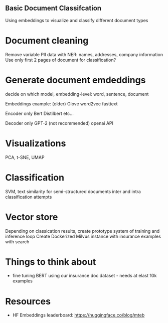 ## Basic Document Classifcation
Using embeddings to visualize and classify different document types 

# Document cleaning

Remove variable PII data with NER: names, addresses, company information 
Use only first 2 pages of document for classification? 

# Generate document emdeddings

decide on which model, embedding-level: word, sentence, document 

Embeddings example:
(older)
Glove
word2vec
fasttext

Encoder only 
Bert
Distilbert
etc...

Decoder only 
GPT-2 (not recommended)
openai API

# Visualizations

PCA, t-SNE, UMAP


# Classification 

SVM, text similarity for semi-structured documents
inter and intra classification attempts


# Vector store 

Depending on classication results, create prototype system of training and inference loop
Create Dockerized Milvus instance with insurance examples with search 



# Things to think about 

- fine tuning BERT using our insurance doc dataset - needs at elast 10k examples



# Resources 

- HF Embeddings leaderboard: https://huggingface.co/blog/mteb
